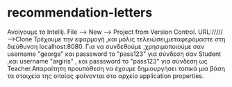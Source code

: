 # recommendation-letters
Ανοίγουμε το Intellij.
File --> New -->  Project from Version Control.
URL:///// -->Clone 
Τρέχουμε την εφαρμογή ,και μόλις τελειώσει,μεταφερόμαστε στη διεύθυνση localhost:8080.
Για να συνδεθούμε ,χρησιμοποιούμε σαν username "george"  και  passsword το "pass123" για σύνδεση σαν Student ,και username "argiris" , και passsword το "pass123" για σύνδεση ως Teacher.Απαραίτητη προυπόθεση να έχουμε δημιουργήσει τοπικά μια βάση τα στοιχεία της οποίας φαίνονται στο αρχείο  application properties.  
